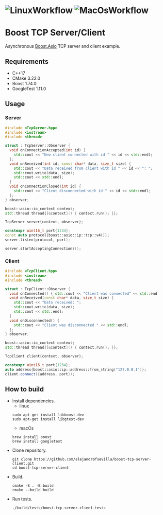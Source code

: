 # ![LinuxWorkflow](https://github.com/alejandrofsevilla/boost-tcp-server-client/actions/workflows/Linux.yml/badge.svg) ![MacOsWorkflow](https://github.com/alejandrofsevilla/boost-tcp-server-client/actions/workflows/MacOs.yml/badge.svg)
# Boost TCP Server/Client
Asynchronous [Boost.Asio](https://www.boost.org/doc/libs/1_74_0/doc/html/boost_asio.html) TCP server and client example. 

## Requirements
- C++17
- CMake 3.22.0
- Boost 1.74.0
- GoogleTest 1.11.0

## Usage
### Server
```cpp
#include <TcpServer.hpp>
#include <iostream>
#include <thread>

struct : TcpServer::Observer {
  void onConnectionAccepted(int id) {
    std::cout << "New client connected with id " << id << std::endl;
  };
  void onReceived(int id, const char* data, size_t size) {
    std::cout << "Data received from client with id " << id << ": ";
    std::cout.write(data, size);
    std::cout << std::endl;
  }
  void onConnectionClosed(int id) {
    std::cout << "Client disconnected with id " << id << std::endl;
  };
} observer;

boost::asio::io_context context;
std::thread thread{[&context]() { context.run(); }};

TcpServer server{context, observer};

constexpr uint16_t port{1234};
const auto protocol{boost::asio::ip::tcp::v4()};
server.listen(protocol, port);

server.startAcceptingConnections();

```
### Client 
```cpp
#include <TcpClient.hpp>
#include <iostream>
#include <thread>

struct : TcpClient::Observer {
  void onConnected() { std::cout << "Client was connected" << std::endl; };
  void onReceived(const char* data, size_t size) {
    std::cout << "Data received: ";
    std::cout.write(data, size);
    std::cout << std::endl;
  }
  void onDisconnected() {
    std::cout << "Client was disconnected " << std::endl;
  };
} observer;

boost::asio::io_context context;
std::thread thread{[&context]() { context.run(); }};

TcpClient client{context, observer};

constexpr uint16_t port{1234};
auto address{boost::asio::ip::address::from_string("127.0.0.1")};
client.connect({address, port});

```
## How to build
- Install dependencies.
  - linux 
   ```terminal
   sudo apt-get install libboost-dev
   sudo apt-get install libgtest-dev
   ```
  - macOs
   ```terminal
   brew install boost
   brew install googletest
   ```
- Clone repository.
   ```terminal
   git clone https://github.com/alejandrofsevilla/boost-tcp-server-client.git
   cd boost-tcp-server-client
   ```
- Build.
   ```terminal
   cmake -S . -B build
   cmake --build build
   ```
- Run tests.
   ```terminal
   ./build/tests/boost-tcp-server-client-tests 
   ```
